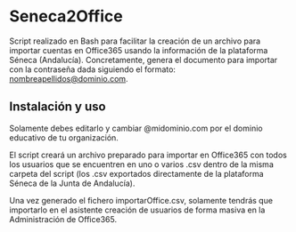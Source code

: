 # Seneca2Office
Script realizado en Bash para facilitar la creación de un archivo para importar cuentas en Office365 usando la información de la plataforma Séneca (Andalucía). Concretamente, genera el documento para importar con la contraseña dada siguiendo el formato: nombreapellidos@dominio.com.

## Instalación y uso

Solamente debes editarlo y cambiar @midominio.com por el dominio educativo de tu organización.

El script creará un archivo preparado para importar en Office365 con todos los usuarios que se encuentren en uno o varios .csv dentro de la misma carpeta del script (los .csv exportados directamente de la plataforma Séneca de la Junta de Andalucía).

Una vez generado el fichero importarOffice.csv, solamente tendrás que importarlo en el asistente creación de usuarios de forma masiva en la Administración de Office365.
